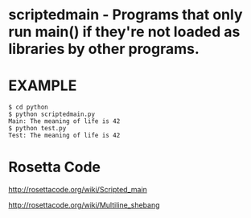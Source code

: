 # scriptedmain - Programs that only run main() if they're not loaded as libraries by other programs.

# EXAMPLE

```
$ cd python
$ python scriptedmain.py
Main: The meaning of life is 42
$ python test.py
Test: The meaning of life is 42
```

# Rosetta Code

http://rosettacode.org/wiki/Scripted_main

http://rosettacode.org/wiki/Multiline_shebang
